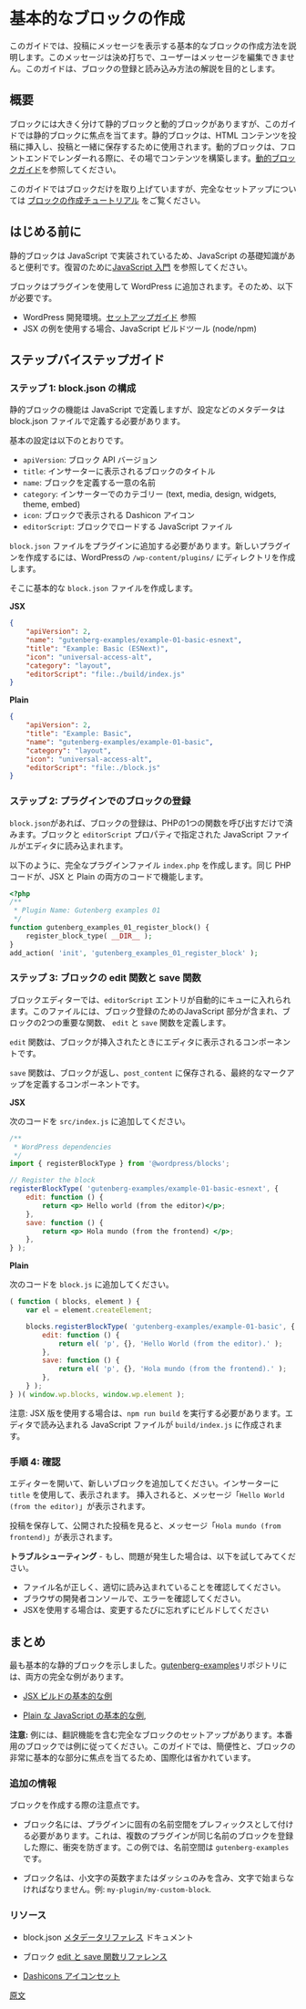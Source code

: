 <!--
# Writing Your First Block Type
 -->
<!-- 
# 初めてのブロックタイプ
 -->
<!--
To keep things simple for our first example, let's create a new block type which displays a styled message in a post. At this point, we won't allow the user to edit the message. We'll learn more about editable fields in later sections.

Blocks containing static content are implemented entirely in JavaScript using the `registerBlockType` function. This function is responsible for specifying the blueprint of a block, describing the behaviors necessary for the editor to understand how it appears, changes when edited, and is ultimately saved in the post's content.
 -->
<!-- 
できる限り簡単な最初のサンプルとして、投稿にスタイル付きメッセージを表示する新しいブロックタイプを作成します。この時点ではまだユーザーはメッセージを編集できませんが、後のセクションで編集可能なフィールドについて学習していきます。

静的コンテンツを含むブロックは `registerBlockType` 関数を使用すると完全に JavaScript 内で実装できます。`registerBlockType` 関数はブロックの設計の提示に責任を持ち、エディターに対して表示に必要な振る舞いを伝え、編集されれば変更し、全体を投稿コンテンツ内に保存します。
 -->
<!--
## Enqueuing Block Scripts
 -->
<!-- 
# Create a basic block
 -->
# 基本的なブロックの作成
<!-- 
This guide takes you through creating a basic block to display a message in a post. This message will be fixed, we won't allow the user to edit the message, the goal of the guide is to show how to register and load a block.
 -->
このガイドでは、投稿にメッセージを表示する基本的なブロックの作成方法を説明します。このメッセージは決め打ちで、ユーザーはメッセージを編集できません。このガイドは、ブロックの登録と読み込み方法の解説を目的とします。

<!-- 
## Overview
 -->
## 概要

<!-- 
There are two main types of blocks: static and dynamic, this guide focuses on static blocks. A static block is used to insert HTML content into the post and save it with the post. A dynamic block builds the content on the fly when rendered on the front end, see the [dynamic blocks guide](/docs/how-to-guides/block-tutorial/creating-dynamic-blocks.md).
 -->
ブロックには大きく分けて静的ブロックと動的ブロックがありますが、このガイドでは静的ブロックに焦点を当てます。静的ブロックは、HTML コンテンツを投稿に挿入し、投稿と一緒に保存するために使用されます。動的ブロックは、フロントエンドでレンダーれる際に、その場でコンテンツを構築します。[動的ブロックガイド](https://ja.wordpress.org/team/handbook/block-editor/how-to-guides/block-tutorial/creating-dynamic-blocks/)を参照してください。

<!-- 
This guide focuses on just the block, see the [Create a Block tutorial](/docs/getting-started/create-block/README.md) for a complete setup.
 -->
このガイドではブロックだけを取り上げていますが、完全なセットアップについては [ブロックの作成チュートリアル](https://ja.wordpress.org/team/handbook/block-editor/getting-started/create-block/) をご覧ください。

<!--
The `editor_script` and `editor_style` files will only be enqueued in the editor, while the `script` and `style` will be enqueued both in the editor and when viewing a post on the front of your site.
 -->
<!--  
## ブロックスクリプトのエンキュー
 -->
<!-- 
エディターでのブロックの振る舞いは JavaScript 内で実装できますが、サーバーサイドではブロックを登録してエディターがロードされた際にスクリプトをエンキューする必要があります。スクリプトとスタイルはそれぞれ [`wp_register_script`](https://developer.wordpress.org/reference/functions/wp_register_script/) と [`wp_register_style`](https://developer.wordpress.org/reference/functions/wp_register_style/) を使用して登録します。次にブロックタイプ登録設定 `script`、`style`、`editor_script`、`editor_style`を使用して、これらをブロックに関連付けるハンドルとして割り当てます。

`editor_script` と `editor_style` ファイルはエディター内のみにエンキューされますが、`script` と `style` はエディターとサイトで投稿が表示される場合の両方でエンキューされます。
 -->
<!-- 
## Before you start
 -->
## はじめる前に

<!-- 
Static blocks are implemented in JavaScript, so a basic level of JavaScript is helpful, see the [Getting Started with JavaScript](/docs/how-to-guides/javascript/README.md) for a refresher.
 -->
静的ブロックは JavaScript で実装されているため、JavaScript の基礎知識があると便利です。復習のために[JavaScript 入門](https://ja.wordpress.org/team/handbook/block-editor/how-to-guides/javascript/) を参照してください。

<!-- 
Blocks are added to WordPress using plugins, so you will need:
 -->
ブロックはプラグインを使用して WordPress に追加されます。そのため、以下が必要です。

<!-- 
-   WordPress development environment, see [setup guide](/docs/getting-started/devenv/README.md)
-   JavaScript build tools (node/npm) if using JSX example
 -->
-   WordPress 開発環境。[セットアップガイド](https://ja.wordpress.org/team/handbook/block-editor/getting-started/devenv/) 参照
-   JSX の例を使用する場合、JavaScript ビルドツール (node/npm)

<!-- 
## Step-by-step guide
 -->
## ステップバイステップガイド

<!-- 
### Step 1: Configure block.json
 -->
### ステップ 1: block.json の構成

<!-- 
The functions of a static block are defined in JavaScript, however the settings and other metadata should be defined in a block.json file.
 -->
静的ブロックの機能は JavaScript で定義しますが、設定などのメタデータは block.json ファイルで定義する必要があります。

<!-- 
Here are the basic settings:
 -->
基本の設定は以下のとおりです。

<!-- 
-   `apiVersion`: Block API version
-   `title`: Block title shown in inserter
-   `name`: Unique name defines your block
-   `category`: Category in inserter (text, media, design, widgets, theme, embed)
-   `icon`: Dashicon icon displayed for block
-   `editorScript`: JavaScript file to load for block
 -->
-   `apiVersion`: ブロック API バージョン
-   `title`: インサーターに表示されるブロックのタイトル
-   `name`: ブロックを定義する一意の名前
-   `category`: インサーターでのカテゴリー (text, media, design, widgets, theme, embed)
-   `icon`: ブロックで表示される Dashicon アイコン
-   `editorScript`: ブロックでロードする JavaScript ファイル
<!-- 
The `block.json` file should be added to your plugin. To start a new plugin, create a directory in `/wp-content/plugins/` in your WordPress.
 -->
`block.json` ファイルをプラグインに追加する必要があります。新しいプラグインを作成するには、WordPressの `/wp-content/plugins/` にディレクトリを作成します。

<!-- 
Create a basic `block.json` file there:
 -->
そこに基本的な `block.json` ファイルを作成します。

**JSX**
<!-- 
{% codetabs %}
{% JSX %}
 -->
```json
{
	"apiVersion": 2,
	"name": "gutenberg-examples/example-01-basic-esnext",
	"title": "Example: Basic (ESNext)",
	"icon": "universal-access-alt",
	"category": "layout",
	"editorScript": "file:./build/index.js"
}
```

<!--
Note the above example, shows using the [wp-scripts build step](/docs/how-to-guides/javascript/js-build-setup/) that automatically sets dependencies and versions the file.
-->
**Plain**
<!-- 
{% Plain %}
 -->
```json
{
	"apiVersion": 2,
	"title": "Example: Basic",
	"name": "gutenberg-examples/example-01-basic",
	"category": "layout",
	"icon": "universal-access-alt",
	"editorScript": "file:./block.js"
}
```
<!-- 
{% end %}
 -->

<!--
-   **`wp-blocks`** includes block type registration and related functions
-   **`wp-element`** includes the [WordPress Element abstraction](/packages/element/README.md) for describing the structure of your blocks
 -->
<!-- 
注意: 上の例では [wp-scripts ビルド手順](https://ja.wordpress.org/team/handbook/block-editor/how-to-guides/javascript/js-build-setup/) を使用して自動的に依存性やファイルのバージョンを設定しています。

Plain コードを使用する場合には、依存性の配列として `array( 'wp-blocks', 'wp-element' )` を指定してください。完全な構文については Gutenberg Examples リポジトリー内の [example 01](https://github.com/WordPress/gutenberg-examples/blob/HEAD/01-basic/index.php) を参照してください。

- __`wp-blocks`__ ブロックタイプの登録および関連する関数を含む
- __`wp-element`__ ブロックの構造を記述する [WordPress Element abstraction](/packages/element/README.md) を含む
 -->
<!--
## Registering the Block

With the script enqueued, let's look at the implementation of the block itself:
 -->
<!-- 
## ブロックの登録
 -->
<!-- 
### Step 2: Register block in plugin
 -->
### ステップ 2: プラグインでのブロックの登録

<!-- 
With the `block.json` in place, the registration for the block is a single function call in PHP, this will setup the block and JavaScript file specified in the `editorScript` property to load in the editor.
 -->
`block.json`があれば、ブロックの登録は、PHPの1つの関数を呼び出すだけで済みます。ブロックと `editorScript` プロパティで指定された JavaScript ファイルがエディタに読み込まれます。

<!-- 
Create a full plugin file, `index.php` like the following, the same PHP code works for both JSX and Plain code.
 -->
以下のように、完全なプラグインファイル `index.php` を作成します。同じ PHP コードが、JSX と Plain の両方のコードで機能します。

```php
<?php
/**
 * Plugin Name: Gutenberg examples 01
 */
function gutenberg_examples_01_register_block() {
	register_block_type( __DIR__ );
}
add_action( 'init', 'gutenberg_examples_01_register_block' );
```

<!-- 
### Step 3: Block edit and save functions
 -->
### ステップ 3: ブロックの edit 関数と save 関数

<!-- 
The `editorScript` entry is enqueued automatically in the block editor. This file contains the JavaScript portion of the block registration and defines two important functions for the block, the `edit` and `save` functions.
 -->
ブロックエディターでは、`editorScript` エントリが自動的にキューに入れられます。このファイルには、ブロック登録のためのJavaScript 部分が含まれ、ブロックの2つの重要な関数、 `edit` と `save` 関数を定義します。

<!-- 
The `edit` function is a component that is shown in the editor when the block is inserted.
 -->
`edit` 関数は、ブロックが挿入されたときにエディタに表示されるコンポーネントです。

<!-- 
The `save` function is a component that defines the final markup returned by the block and saved in `post_content`.
 -->
`save` 関数は、ブロックが返し、`post_content` に保存される、最終的なマークアップを定義するコンポーネントです。

<!-- 
エンキューされるスクリプトでブロックの実装を確認します。
 -->
**JSX**
<!-- 
{% codetabs %}
{% JSX %}
 -->

<!-- 
Add the following in `src/index.js`
 -->
次のコードを `src/index.js` に追加してください。

```jsx
/**
 * WordPress dependencies
 */
import { registerBlockType } from '@wordpress/blocks';

// Register the block
registerBlockType( 'gutenberg-examples/example-01-basic-esnext', {
	edit: function () {
		return <p> Hello world (from the editor)</p>;
	},
	save: function () {
		return <p> Hola mundo (from the frontend) </p>;
	},
} );
```

**Plain**
<!-- 
{% Plain %}
 -->

<!-- 
Add the following to `block.js`
 -->
次のコードを `block.js` に追加してください。

```js
( function ( blocks, element ) {
	var el = element.createElement;

	blocks.registerBlockType( 'gutenberg-examples/example-01-basic', {
		edit: function () {
			return el( 'p', {}, 'Hello World (from the editor).' );
		},
		save: function () {
			return el( 'p', {}, 'Hola mundo (from the frontend).' );
		},
	} );
} )( window.wp.blocks, window.wp.element );
```
<!-- 
{% end %}
 -->
<!--
_By now you should be able to see `Hello World (from the editor).` in the admin side and `Hello World (from the frontend).` on the frontend side._
 -->
<!--  
_この段階でエディター画面には `Hello World (from the editor).`、投稿を表示すると `Hello World (from the frontend).` と表示されます。_
 -->
<!--
Once a block is registered, you should immediately see that it becomes available as an option in the editor inserter dialog, using values from `title`, `icon`, and `category` to organize its display. You can choose an icon from any included in the built-in [Dashicons icon set](https://developer.wordpress.org/resource/dashicons/), or provide a [custom svg element](/docs/reference-guides/block-api/block-registration.md#icon-optional).
-->

<!-- 
NOTE: If using the JSX version, you need to run `npm run build` and it will create the JavaScript file that is loaded in the editor at `build/index.js`
 -->
注意: JSX 版を使用する場合は、`npm run build` を実行する必要があります。エディタで読み込まれる JavaScript ファイルが `build/index.js` に作成されます。

<!-- 
### Step 4: Confirm
 -->
### 手順 4: 確認
<!-- 
Open your editor and try adding your new block. It will show in the inserter using the `title`.
When inserted you will see the `Hello World (from the editor)` message.
 -->
エディターを開いて、新しいブロックを追加してください。インサーターに `title` を使用して、表示されます。
挿入されると、メッセージ「`Hello World (from the editor)`」が表示されます。

<!-- 
When you save the post and view it published, you will see the `Hola mundo (from the frontend)` message.
 -->
投稿を保存して、公開された投稿を見ると、メッセージ「`Hola mundo (from frontend)`」が表示されます。

<!-- 
**Troubleshooting** - If you run into any issues, here are a few things to try:
 -->
**トラブルシューティング** - もし、問題が発生した場合は、以下を試してみてください。
<!-- 
-   Check the filenames are correct and loading properly,
-   Check the developer console in your browser for errors,
-   If using JSX remember to build after each change
 -->
-   ファイル名が正しく、適切に読み込まれていることを確認してください。
-   ブラウザの開発者コンソールで、エラーを確認してください。
-   JSXを使用する場合は、変更するたびに忘れずにビルドしてください
<!-- 
## Conclusion
 -->
## まとめ
<!-- 
This shows the most basic static block. The [gutenberg-examples](https://github.com/WordPress/gutenberg-examples) repository has complete examples for both.
 -->
最も基本的な静的ブロックを示しました。[gutenberg-examples](https://github.com/WordPress/gutenberg-examples)リポジトリには、両方の完全な例があります。
<!-- 
-   [Basic example with JSX build](https://github.com/WordPress/gutenberg-examples/tree/trunk/01-basic-esnext)

-   [Basic example plain JavaScript](https://github.com/WordPress/gutenberg-examples/tree/trunk/01-basic),
 -->
-   [JSX ビルドの基本的な例](https://github.com/WordPress/gutenberg-examples/tree/trunk/01-basic-esnext)

-   [Plain な JavaScript の基本的な例](https://github.com/WordPress/gutenberg-examples/tree/trunk/01-basic),
<!-- 
**NOTE:** The examples include a more complete block setup with translation features included, it is recommended to follow those examples for a production block. The internationalization features were left out of this guide for simplicity and focusing on the very basics of a block.
 -->
**注意:** 例には、翻訳機能を含む完全なブロックのセットアップがあります。本番用のブロックでは例に従ってください。このガイドでは、簡便性と、ブロックの非常に基本的な部分に焦点を当てるため、国際化は省かれています。

<!-- 
### Additional
 -->
### 追加の情報

<!-- 
A couple of things to note when creating your blocks:
 -->
ブロックを作成する際の注意点です。

<!-- 
-   A block name must be prefixed with a namespace specific to your plugin. This helps prevent conflicts when more than one plugin registers a block with the same name. In this example, the namespace is `gutenberg-examples`.

-   Block names _must_ include only lowercase alphanumeric characters or dashes and start with a letter. Example: `my-plugin/my-custom-block`.
 -->
-   ブロック名には、プラグインに固有の名前空間をプレフィックスとして付ける必要があります。これは、複数のプラグインが同じ名前のブロックを登録した際に、衝突を防ぎます。この例では、名前空間は `gutenberg-examples` です。

-   ブロック名は、小文字の英数字またはダッシュのみを含み、文字で始まらなければなりません。例: `my-plugin/my-custom-block`.

<!-- 
### Resources
 -->
### リソース

<!-- 
-   block.json [metadata reference](/docs/reference-guides/block-api/block-metadata.md) documentation

-   Block [edit and save function reference](/docs/reference-guides/block-api/block-edit-save.md)

-   [Dashicons icon set](https://developer.wordpress.org/resource/dashicons/)
 -->
-   block.json [メタデータリファレス](https://ja.wordpress.org/team/handbook/block-editor/reference-guides/block-api/block-metadata/) ドキュメント

-   ブロック [edit と save 関数リファレンス](https://ja.wordpress.org/team/handbook/block-editor/reference-guides/block-api/block-edit-save/)

-   [Dashicons アイコンセット](https://developer.wordpress.org/resource/dashicons/)


<!--
The `edit` and `save` functions describe the structure of your block in the context of the editor and the saved content respectively. While the difference is not obvious in this simple example, in the following sections we'll explore how these are used to enable customization of the block in the editor preview.
 -->
<!--  
いったんブロックが登録されるとすぐにエディター挿入ダイアログのオプションとして利用可能になります。また `title`、`icon`、`category` の値を使用していることがわかります。アイコンは組み込みの [Dashicons アイコンセット](https://developer.wordpress.org/resource/dashicons/) から選択するか、[カスタム SVG 要素](https://ja.wordpress.org/team/handbook/block-editor/reference-guides/block-api/block-registration/#icon-optional) を指定できます。

ブロック名はプラグイン専用の名前空間をプレフィックスに付ける必要があります。こうすることで2つ以上のプラグインが同じ名前でブロックを登録しても衝突を避けられます。この例では名前空間は `gutenberg-examples` です。

ブロック名は英数小文字かダッシュのみで指定し、文字で始まる必要があります。例: `my-plugin/my-custom-block`.

`edit` 関数と `save` 関数ではそれぞれエディターコンテキストでのブロックの構造と、保存されるコンテンツを記述します。この簡単な例では違いがはっきりしませんが、次のセクションでエディタープレビューでブロックのカスタマイズを行う際に、これらがどのように使用されるかを見ます。
 -->
[原文](https://github.com/WordPress/gutenberg/blob/trunk/docs/how-to-guides/block-tutorial/writing-your-first-block-type.md)
